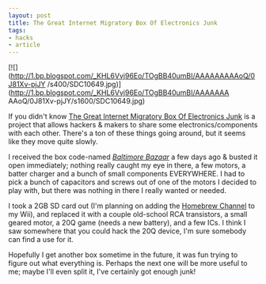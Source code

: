 ```yaml
--- 
layout: post 
title: The Great Internet Migratory Box Of Electronics Junk 
tags:
- hacks
- article
--- 
```


[![](http://1.bp.blogspot.com/_KHL6Vvj96Eo/TOgBB40umBI/AAAAAAAAAoQ/0J81Xv-pjJY
/s400/SDC10649.jpg)](http://1.bp.blogspot.com/_KHL6Vvj96Eo/TOgBB40umBI/AAAAAAA
AAoQ/0J81Xv-pjJY/s1600/SDC10649.jpg)



If you didn't know [The Great Internet Migratory Box Of Electronics
Junk](http://tgimboej.org/) is a project that allows hackers & makers to share
some electronics/components with each other. There's a ton of these things
going around, but it seems like they move quite slowly.


 I received the box code-named [_Baltimore
Bazaar_](http://tgimboej.org/Box_Code:_Baltimore_Bazaar) a few days ago &
busted it open immediately; nothing really caught my eye in there, a few
motors, a batter charger and a bunch of small components EVERYWHERE. I had to
pick a bunch of capacitors and screws out of one of the motors I decided to
play with, but there was nothing in there I really wanted or needed.


I took a 2GB SD card out (I'm planning on adding the [Homebrew
Channel](http://hbc.hackmii.com/) to my Wii), and replaced it with a couple
old-school RCA transistors, a small geared motor, a 20Q game (needs a new
battery), and a few ICs. I think I saw somewhere that you could hack the 20Q
device, I'm sure somebody can find a use for it.


Hopefully I get another box sometime in the future, it was fun trying to
figure out what everything is. Perhaps the next one will be more useful to me;
maybe I'll even split it, I've certainly got enough junk!
